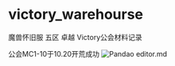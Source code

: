 # victory_warehourse
魔兽怀旧服 五区 卓越 Victory公会材料记录

公会MC1-10于10.20开荒成功
![Pandao editor.md](https://pandao.github.io/editor.md/images/logos/editormd-logo-180x180.png "Pandao editor.md")
